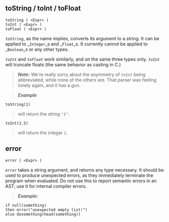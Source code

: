 

## toString / toInt / toFloat ##

```
toString ( <Expr> )
toInt ( <Expr> )
toFloat ( <Expr> )
```

_`toString`_, as the name implies, converts its argument to a string. It
can be applied to _`Integer`_s and _`Float`_s. It currently cannot be
applied to _`Boolean`_s or any other types.

_`toInt`_ and _`toFloat`_ work similarly, and on the same three types
only. _`toInt`_ will truncate floats (the same behavior as casting in C.)

> _**Note:**_ We're really sorry about the asymmetry of _`toInt`_ being abbreviated, while none of the others are.  That parser was feeling lonely again, and it has a gun.

> _**Example**_
```
toString(1)
```
> will return the string _`"1"`_.
```
toInt(1.5)
```
> will return the integer _`1`_.

## error ##

```
error ( <Expr> )
```

_`error`_ takes a string argument, and returns any type necessary. It should
be used to produce unexpected errors, as they immediately terminate the program
when evaluated.  Do not use this to report semantic errors in an AST; use it
for internal compiler errors.

> _**Example:**_
```
if null(something)
then error("unexpected empty list!")
else dosomething(head(something))
```